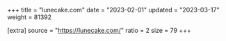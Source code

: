 +++
title = "lunecake.com"
date = "2023-02-01"
updated = "2023-03-17"
weight = 81392

[extra]
source = "https://lunecake.com/"
ratio = 2
size = 79
+++
